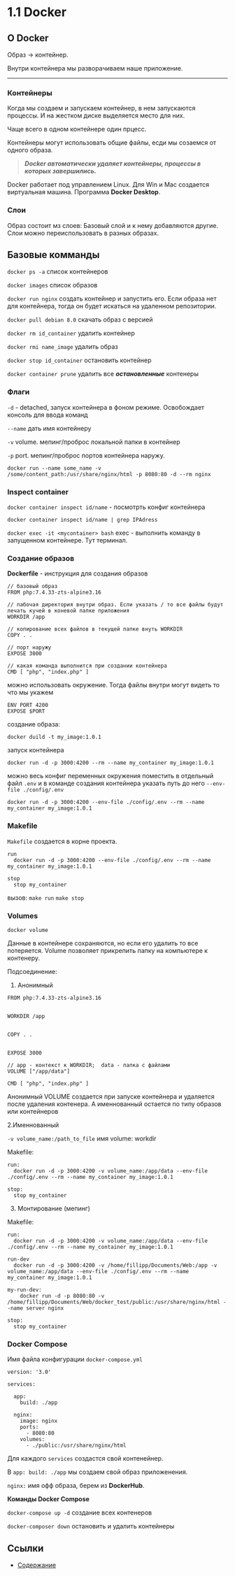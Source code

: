 # 1.1 Docker

## О Docker

Образ -> контейнер.

Внутри контейнера мы разворачиваем наше приложение.

---

### Контейнеры

Когда мы создаем и запускаем контейнер, в нем запускаются процессы. И на жестком диске выделяется место для них.

Чаще всего в одном контейнере один прцесс.

Контейнеры могут использовать общие файлы, есди мы созаемся от одного образа.

> ***Docker автоматически удаляет контейнеры, процессы в которых завершились.***

Docker работает под управлением Linux. Для Win и Mac создается виртуальная машина. Программа **Docker Desktop**.

### Слои

Образ состоит мз слоев: Базовый слой и к нему добавляются другие. Слои можно переиспользовать в разных образах.


## Базовые комманды

`docker ps -a` список контейнеров

`docker images` список образов

`docker run nginx` создать контейнер и запустить его. Если образа нет для контейнера, тогда он будет искаться на удаленном репозитории.

`docker pull debian 8.0` скачать образ с версией

`docker rm id_container` удалить контейнер

`docker rmi name_image` удалить образ

`docker stop id_container` остановить контейнер

`docker container prune` удалить все ***остановленные*** контенеры

### Флаги

`-d` - detached, запуск контейнера в фоном режиме. Освобождает консоль для ввода команд

`--name` дать имя контейнеру

`-v` volume. мепинг/проброс локальной папки в контейнер

`-p` port. мепинг/проброс портов контейнера наружу.

`docker run --name some_name -v /some/content_path:/usr/share/nginx/html -p 8080:80 -d --rm nginx`


### Inspect container

`docker container inspect id/name` - посмотрть конфиг контейнера

`docker container inspect id/name | grep IPAdress`

`docker exec -it <mycontainer> bash` exec - выполнить команду в запущенном контейнере. Тут терминал. 


### Создание образов

**Dockerfile** - инструкция для создания образов
```
// базовый образ
FROM php:7.4.33-zts-alpine3.16

// пабочая директория внутри образ. Если указать / то все файлы будут лечать кучей в коневой папке приложения
WORKDIR /app

// копирование всех файлов в текущей папке внуть WORKDIR
COPY . .

// порт наружу
EXPOSE 3000

// какая команда выполнится при создании контейнера
CMD [ "php", "index.php" ]
```
можно использовать окружение. Тогда файлы внутри могут видеть то что мы укажем

```
ENV PORT 4200
EXPOSE $PORT
```
создание образа:

`docker duild -t my_image:1.0.1`

запуск контейнера

`docker run -d -p 3000:4200 --rm --name my_container my_image:1.0.1`


можно весь конфиг переменных окружения поместить в отдельный файл `.env` и в команде создания контейнера указать путь до него `--env-file ./config/.env`

`docker run -d -p 3000:4200 --env-file ./config/.env --rm --name my_container my_image:1.0.1`



### Makefile

`Makefile` создается в корне проекта.

```
run
  docker run -d -p 3000:4200 --env-file ./config/.env --rm --name my_container my_image:1.0.1

stop
  stop my_container
```

вызов: `make run` `make stop`


### Volumes

`docker volume`

Данные в контейнере сохраняются, но если его удалить то все потеряется. Volume позволяет прикрепить папку на компьютере к контенеру.

Подсоединение:

1. Анонимный

  ```
  FROM php:7.4.33-zts-alpine3.16

  
  WORKDIR /app


  COPY . .


  EXPOSE 3000

  // app - контекст к WORKDIR;  data - папка с файлами
  VOLUME ["/app/data"]

  CMD [ "php", "index.php" ]
  ```

  Анонимный VOLUME создается при запуске контейнера и удаляется после удаления контенера. А именнованный остается по типу образов или контейнеров

2.Именнованный

`-v volume_name:/path_to_file` имя volume: workdir

Makefile:
  ```
  run:
    docker run -d -p 3000:4200 -v volume_name:/app/data --env-file ./config/.env --rm --name my_container my_image:1.0.1

  stop:
    stop my_container
  ```

3. Монтирование (мепинг)

Makefile:
  ```
  run:
    docker run -d -p 3000:4200 -v volume_name:/app/data --env-file ./config/.env --rm --name my_container my_image:1.0.1
  
  run-dev
    docker run -d -p 3000:4200 -v /home/fillipp/Documents/Web:/app -v volume_name:/app/data --env-file ./config/.env --rm --name my_container my_image:1.0.1

  my-run-dev:
	  docker run -d -p 8080:80 -v /home/fillipp/Documents/Web/docker_test/public:/usr/share/nginx/html --name server nginx

  stop:
    stop my_container
  ```

### Docker Compose

Имя файла конфигурации `docker-compose.yml`

```
version: '3.0'

services:

  app:
    build: ./app

  nginx:
    image: nginx
    ports:
      - 8080:80
    volumes:
      - ./public:/usr/share/nginx/html
```
Для каждого `services` создастся свой контенейнер.

В `app: build: ./app` мы создаем свой образ приложенения.

`nginx:` имя офф образа, берем из **DockerHub**.

**Команды Docker Compose**

`docker-compose up -d` создание всех контенеров

`docker-composer down` остановить и удалить контейнеры

## Ссылки

- [Содержание](preface.md)
